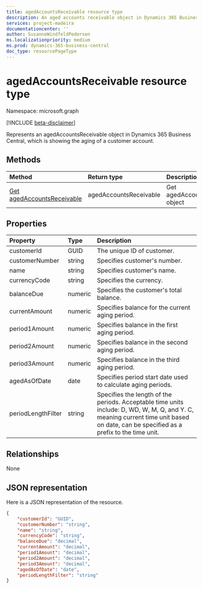 ```yaml
---
title: agedAccountsReceivable resource type
description: An aged accounts receivable object in Dynamics 365 Business Central.
services: project-madeira
documentationcenter: ''
author: SusanneWindfeldPedersen
ms.localizationpriority: medium
ms.prod: dynamics-365-business-central
doc_type: resourcePageType
---
```


# agedAccountsReceivable resource type

Namespace: microsoft.graph

[!INCLUDE [beta-disclaimer](../../includes/beta-disclaimer.md)]

Represents an agedAccountsReceivable object in Dynamics 365 Business Central, which is showing the aging of a customer account.

## Methods

| Method                                                                      | Return type            | Description                       |
| :-------------------------------------------------------------------------- | :--------------------- | :-------------------------------- |
| [Get agedAccountsReceivable](../api/dynamics-agedaccountsreceivable-get.md) | agedAccountsReceivable | Get agedAccountsReceivable object |

## Properties

| Property           | Type    | Description                                                                                                                                                                           |
| :----------------- | :------ | :------------------------------------------------------------------------------------------------------------------------------------------------------------------------------------ |
| customerId         | GUID    | The unique ID of customer.                                                                                                                                                            |
| customerNumber     | string  | Specifies customer's number.                                                                                                                                                          |
| name               | string  | Specifies customer's name.                                                                                                                                                            |
| currencyCode       | string  | Specifies the currency.                                                                                                                                                               |
| balanceDue         | numeric | Specifies the customer's total balance.                                                                                                                                               |
| currentAmount      | numeric | Specifies balance for the current aging period.                                                                                                                                       |
| period1Amount      | numeric | Specifies balance in the first aging period.                                                                                                                                          |
| period2Amount      | numeric | Specifies balance in the second aging period.                                                                                                                                         |
| period3Amount      | numeric | Specifies balance in the third aging period.                                                                                                                                          |
| agedAsOfDate       | date    | Specifies period start date used to calculate aging periods.                                                                                                                          |
| periodLengthFilter | string  | Specifies the length of the periods. Acceptable time units include: D, WD, W, M, Q, and Y. C, meaning current time unit based on date, can be specified as a prefix to the time unit. |

## Relationships

None

## JSON representation

Here is a JSON representation of the resource.

```json
{
    "customerId": "GUID",
    "customerNumber": "string",
    "name": "string",
    "currencyCode": "string",
    "balanceDue": "decimal",
    "currentAmount": "decimal",
    "period1Amount": "decimal",
    "period2Amount": "decimal",
    "period3Amount": "decimal",
    "agedAsOfDate": "date",
    "periodLengthFilter": "string"
}

```
